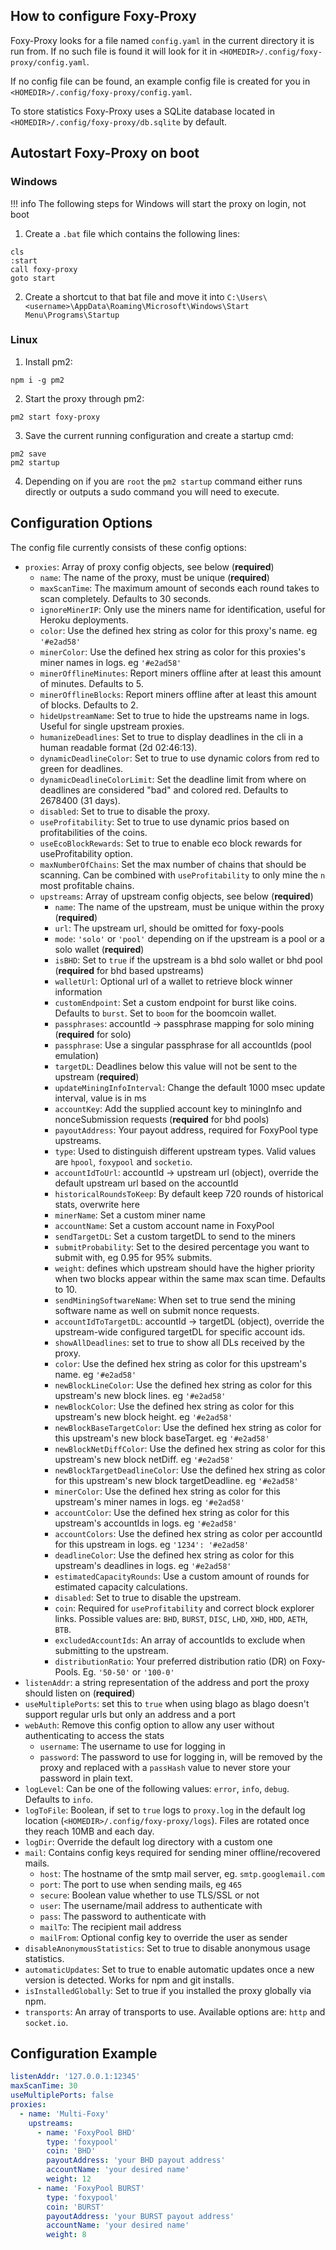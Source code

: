 ## How to configure Foxy-Proxy

Foxy-Proxy looks for a file named `config.yaml` in the current directory it is run from.
If no such file is found it will look for it in `<HOMEDIR>/.config/foxy-proxy/config.yaml`.

If no config file can be found, an example config file is created for you in `<HOMEDIR>/.config/foxy-proxy/config.yaml`.

To store statistics Foxy-Proxy uses a SQLite database located in `<HOMEDIR>/.config/foxy-proxy/db.sqlite` by default.

## Autostart Foxy-Proxy on boot

### Windows

!!! info
    The following steps for Windows will start the proxy on login, not boot

1. Create a `.bat` file which contains the following lines:
```
cls
:start
call foxy-proxy
goto start
```

2. Create a shortcut to that bat file and move it into `C:\Users\<username>\AppData\Roaming\Microsoft\Windows\Start Menu\Programs\Startup`

### Linux

1. Install pm2:
```
npm i -g pm2
```

2. Start the proxy through pm2:
```
pm2 start foxy-proxy
```

3. Save the current running configuration and create a startup cmd:
```
pm2 save
pm2 startup
```

4. Depending on if you are `root` the `pm2 startup` command either runs directly or outputs a sudo command you will need to execute.


## Configuration Options

The config file currently consists of these config options:

- `proxies`: Array of proxy config objects, see below (**required**)
    - `name`: The name of the proxy, must be unique (**required**)
    - `maxScanTime`: The maximum amount of seconds each round takes to scan completely. Defaults to 30 seconds.
    - `ignoreMinerIP`: Only use the miners name for identification, useful for Heroku deployments.
    - `color`: Use the defined hex string as color for this proxy's name. eg `'#e2ad58'`
    - `minerColor`: Use the defined hex string as color for this proxies's miner names in logs. eg `'#e2ad58'`
    - `minerOfflineMinutes`: Report miners offline after at least this amount of minutes. Defaults to 5.
    - `minerOfflineBlocks`: Report miners offline after at least this amount of blocks. Defaults to 2.
    - `hideUpstreamName`: Set to true to hide the upstreams name in logs. Useful for single upstream proxies.
    - `humanizeDeadlines`: Set to true to display deadlines in the cli in a human readable format (2d 02:46:13).
    - `dynamicDeadlineColor`: Set to true to use dynamic colors from red to green for deadlines.
    - `dynamicDeadlineColorLimit`: Set the deadline limit from where on deadlines are considered "bad" and colored red. Defaults to 2678400 (31 days).
    - `disabled`: Set to true to disable the proxy.
    - `useProfitability`: Set to true to use dynamic prios based on profitabilities of the coins.
    - `useEcoBlockRewards`: Set to true to enable eco block rewards for useProfitability option.
    - `maxNumberOfChains`: Set the max number of chains that should be scanning. Can be combined with `useProfitability` to only mine the `n` most profitable chains.
    - `upstreams`: Array of upstream config objects, see below (**required**)
        - `name`: The name of the upstream, must be unique within the proxy (**required**)
        - `url`: The upstream url, should be omitted for foxy-pools
        - `mode`: `'solo'` or `'pool'` depending on if the upstream is a pool or a solo wallet (**required**)
        - `isBHD`: Set to `true` if the upstream is a bhd solo wallet or bhd pool (**required** for bhd based upstreams)
        - `walletUrl`: Optional url of a wallet to retrieve block winner information
        - `customEndpoint`: Set a custom endpoint for burst like coins. Defaults to `burst`. Set to `boom` for the boomcoin wallet.
        - `passphrases`: accountId -> passphrase mapping for solo mining (**required** for solo)
        - `passphrase`: Use a singular passphrase for all accountIds (pool emulation)
        - `targetDL`: Deadlines below this value will not be sent to the upstream (**required**)
        - `updateMiningInfoInterval`: Change the default 1000 msec update interval, value is in ms
        - `accountKey`: Add the supplied account key to miningInfo and nonceSubmission requests (**required** for bhd pools)
        - `payoutAddress`: Your payout address, required for FoxyPool type upstreams.
        - `type`: Used to distinguish different upstream types. Valid values are `hpool`, `foxypool` and `socketio`.
        - `accountIdToUrl`: accountId -> upstream url (object), override the default upstream url based on the accountId
        - `historicalRoundsToKeep`: By default keep 720 rounds of historical stats, overwrite here
        - `minerName`: Set a custom miner name
        - `accountName`: Set a custom account name in FoxyPool
        - `sendTargetDL`: Set a custom targetDL to send to the miners
        - `submitProbability`: Set to the desired percentage you want to submit with, eg 0.95 for 95% submits.
        - `weight`: defines which upstream should have the higher priority when two blocks appear within the same max scan time. Defaults to 10.
        - `sendMiningSoftwareName`: When set to true send the mining software name as well on submit nonce requests.
        - `accountIdToTargetDL`: accountId -> targetDL (object), override the upstream-wide configured targetDL for specific account ids.
        - `showAllDeadlines`: set to true to show all DLs received by the proxy.
        - `color`: Use the defined hex string as color for this upstream's name. eg `'#e2ad58'`
        - `newBlockLineColor`: Use the defined hex string as color for this upstream's new block lines. eg `'#e2ad58'`
        - `newBlockColor`: Use the defined hex string as color for this upstream's new block height. eg `'#e2ad58'`
        - `newBlockBaseTargetColor`: Use the defined hex string as color for this upstream's new block baseTarget. eg `'#e2ad58'`
        - `newBlockNetDiffColor`: Use the defined hex string as color for this upstream's new block netDiff. eg `'#e2ad58'`
        - `newBlockTargetDeadlineColor`: Use the defined hex string as color for this upstream's new block targetDeadline. eg `'#e2ad58'`
        - `minerColor`: Use the defined hex string as color for this upstream's miner names in logs. eg `'#e2ad58'`
        - `accountColor`: Use the defined hex string as color for this upstream's accountIds in logs. eg `'#e2ad58'`
        - `accountColors`: Use the defined hex string as color per accountId for this upstream in logs. eg `'1234': '#e2ad58'`
        - `deadlineColor`: Use the defined hex string as color for this upstream's deadlines in logs. eg `'#e2ad58'`
        - `estimatedCapacityRounds`: Use a custom amount of rounds for estimated capacity calculations.
        - `disabled`: Set to true to disable the upstream.
        - `coin`: Required for `useProfitability` and correct block explorer links. Possible values are: `BHD`, `BURST`, `DISC`, `LHD`, `XHD`, `HDD`, `AETH`, `BTB`.
        - `excludedAccountIds`: An array of accountIds to exclude when submitting to the upstream.
        - `distributionRatio`: Your preferred distribution ratio (DR) on Foxy-Pools. Eg. `'50-50'` or `'100-0'`
- `listenAddr`: a string representation of the address and port the proxy should listen on (**required**)
- `useMultiplePorts`: set this to `true` when using blago as blago doesn't support regular urls but only an address and a port
- `webAuth`: Remove this config option to allow any user without authenticating to access the stats
    - `username`: The username to use for logging in
    - `password`: The password to use for logging in, will be removed by the proxy and replaced with a `passHash` value to never store your password in plain text.
- `logLevel`: Can be one of the following values: `error`, `info`, `debug`. Defaults to `info`.
- `logToFile`: Boolean, if set to `true` logs to `proxy.log` in the default log location (`<HOMEDIR>/.config/foxy-proxy/logs`). Files are rotated once they reach 10MB and each day.
- `logDir`: Override the default log directory with a custom one
- `mail`: Contains config keys required for sending miner offline/recovered mails.
    - `host`: The hostname of the smtp mail server, eg. `smtp.googlemail.com`
    - `port`: The port to use when sending mails, eg `465`
    - `secure`: Boolean value whether to use TLS/SSL or not
    - `user`: The username/mail address to authenticate with
    - `pass`: The password to authenticate with
    - `mailTo`: The recipient mail address
    - `mailFrom`: Optional config key to override the user as sender
- `disableAnonymousStatistics`: Set to true to disable anonymous usage statistics.
- `automaticUpdates`: Set to true to enable automatic updates once a new version is detected. Works for npm and git installs.
- `isInstalledGlobally`: Set to true if you installed the proxy globally via npm.
- `transports`: An array of transports to use. Available options are: `http` and `socket.io`.

## Configuration Example

```yaml
listenAddr: '127.0.0.1:12345'
maxScanTime: 30
useMultiplePorts: false
proxies:
  - name: 'Multi-Foxy'
    upstreams:
      - name: 'FoxyPool BHD'
        type: 'foxypool'
        coin: 'BHD'
        payoutAddress: 'your BHD payout address'
        accountName: 'your desired name'
        weight: 12
      - name: 'FoxyPool BURST'
        type: 'foxypool'
        coin: 'BURST'
        payoutAddress: 'your BURST payout address'
        accountName: 'your desired name'
        weight: 8
```
